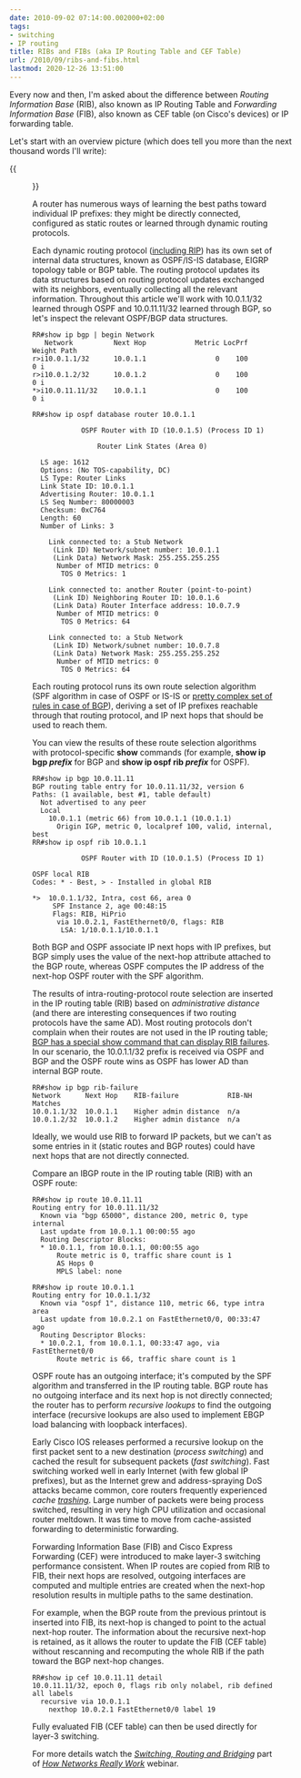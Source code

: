 ```yaml
---
date: 2010-09-02 07:14:00.002000+02:00
tags:
- switching
- IP routing
title: RIBs and FIBs (aka IP Routing Table and CEF Table)
url: /2010/09/ribs-and-fibs.html
lastmod: 2020-12-26 13:51:00
---
```

Every now and then, I'm asked about the difference between *Routing Information Base* (RIB), also known as IP Routing Table and *Forwarding Information Base* (FIB), also known as CEF table  (on Cisco's devices) or IP forwarding table.

Let's start with an overview picture (which does tell you more than the next thousand words I'll write):
<!--more-->
{{<figure src="/2010/09/s1600-RibFib.png" caption="Interaction between routing protocols, routing table, and forwarding table">}}

A router has numerous ways of learning the best paths toward individual IP prefixes: they might be directly connected, configured as static routes or learned through dynamic routing protocols.

Each dynamic routing protocol ([including RIP](https://blog.ipspace.net/2008/08/rip-route-database.html)) has its own set of internal data structures, known as OSPF/IS-IS database, EIGRP topology table or BGP table. The routing protocol updates its data structures based on routing protocol updates exchanged with its neighbors, eventually collecting all the relevant information. Throughout this article we'll work with 10.0.1.1/32 learned through OSPF and 10.0.11.11/32 learned through BGP, so let's inspect the relevant OSPF/BGP data structures.

``` {.code}
RR#show ip bgp | begin Network
   Network          Next Hop            Metric LocPrf Weight Path
r>i10.0.1.1/32      10.0.1.1                 0    100      0 i
r>i10.0.1.2/32      10.0.1.2                 0    100      0 i
*>i10.0.11.11/32    10.0.1.1                 0    100      0 i

RR#show ip ospf database router 10.0.1.1

            OSPF Router with ID (10.0.1.5) (Process ID 1)

                Router Link States (Area 0)

  LS age: 1612
  Options: (No TOS-capability, DC)
  LS Type: Router Links
  Link State ID: 10.0.1.1
  Advertising Router: 10.0.1.1
  LS Seq Number: 80000003
  Checksum: 0xC764
  Length: 60
  Number of Links: 3

    Link connected to: a Stub Network
     (Link ID) Network/subnet number: 10.0.1.1
     (Link Data) Network Mask: 255.255.255.255
      Number of MTID metrics: 0
       TOS 0 Metrics: 1

    Link connected to: another Router (point-to-point)
     (Link ID) Neighboring Router ID: 10.0.1.6
     (Link Data) Router Interface address: 10.0.7.9
      Number of MTID metrics: 0
       TOS 0 Metrics: 64

    Link connected to: a Stub Network
     (Link ID) Network/subnet number: 10.0.7.8
     (Link Data) Network Mask: 255.255.255.252
      Number of MTID metrics: 0
       TOS 0 Metrics: 64
```

Each routing protocol runs its own route selection algorithm (SPF algorithm in case of OSPF or IS-IS or [pretty complex set of rules in case of BGP](http://www.cisco.com/en/US/tech/tk365/technologies_tech_note09186a0080094431.shtml)), deriving a set of IP prefixes reachable through that routing protocol, and IP next hops that should be used to reach them. 

You can view the results of these route selection algorithms with protocol-specific **show** commands (for example, **show ip bgp _prefix_** for BGP and **show ip ospf rib _prefix_** for OSPF).

``` {.code}
RR#show ip bgp 10.0.11.11
BGP routing table entry for 10.0.11.11/32, version 6
Paths: (1 available, best #1, table default)
  Not advertised to any peer
  Local
    10.0.1.1 (metric 66) from 10.0.1.1 (10.0.1.1)
      Origin IGP, metric 0, localpref 100, valid, internal, best
RR#show ip ospf rib 10.0.1.1

            OSPF Router with ID (10.0.1.5) (Process ID 1)

OSPF local RIB
Codes: * - Best, > - Installed in global RIB

*>  10.0.1.1/32, Intra, cost 66, area 0
     SPF Instance 2, age 00:48:15
     Flags: RIB, HiPrio
      via 10.0.2.1, FastEthernet0/0, flags: RIB
       LSA: 1/10.0.1.1/10.0.1.1
```

Both BGP and OSPF associate IP next hops with IP prefixes, but BGP simply uses the value of the next-hop attribute attached to the BGP route, whereas OSPF computes the IP address of the next-hop OSPF router with the SPF algorithm.

The results of intra-routing-protocol route selection are inserted in the IP routing table (RIB) based on *administrative distance* (and there are interesting consequences if two routing protocols have the same AD). Most routing protocols don't complain when their routes are not used in the IP routing table; [BGP has a special show command that can display RIB failures](https://blog.ipspace.net/2007/12/what-is-bgp-rib-failure.html). In our scenario, the 10.0.1.1/32 prefix is received via OSPF and BGP and the OSPF route wins as OSPF has lower AD than internal BGP route.

``` {.code}
RR#show ip bgp rib-failure
Network      Next Hop    RIB-failure            RIB-NH Matches
10.0.1.1/32  10.0.1.1    Higher admin distance  n/a
10.0.1.2/32  10.0.1.2    Higher admin distance  n/a
```

Ideally, we would use RIB to forward IP packets, but we can't as some entries in it (static routes and BGP routes) could have next hops that are not directly connected.

Compare an IBGP route in the IP routing table (RIB) with an OSPF route:

``` {.code}
RR#show ip route 10.0.11.11
Routing entry for 10.0.11.11/32
  Known via "bgp 65000", distance 200, metric 0, type internal
  Last update from 10.0.1.1 00:00:55 ago
  Routing Descriptor Blocks:
  * 10.0.1.1, from 10.0.1.1, 00:00:55 ago
      Route metric is 0, traffic share count is 1
      AS Hops 0
      MPLS label: none

RR#show ip route 10.0.1.1
Routing entry for 10.0.1.1/32
  Known via "ospf 1", distance 110, metric 66, type intra area
  Last update from 10.0.2.1 on FastEthernet0/0, 00:33:47 ago
  Routing Descriptor Blocks:
  * 10.0.2.1, from 10.0.1.1, 00:33:47 ago, via FastEthernet0/0
      Route metric is 66, traffic share count is 1
```

OSPF route has an outgoing interface; it's computed by the SPF algorithm and transferred in the IP routing table. BGP route has no outgoing interface and its next hop is not directly connected; the router has to perform *recursive lookups* to find the outgoing interface (recursive lookups are also used to implement EBGP load balancing with loopback interfaces).

Early Cisco IOS releases performed a recursive lookup on the first packet sent to a new destination (*process switching*) and cached the result for subsequent packets (*fast switching*). Fast switching worked well in early Internet (with few global IP prefixes), but as the Internet grew and address-spraying DoS attacks became common, core routers frequently experienced *cache* [*trashing*](http://en.wikipedia.org/wiki/Thrashing_(computer_science)). Large number of packets were being process switched, resulting in very high CPU utilization and occasional router meltdown. It was time to move from cache-assisted forwarding to deterministic forwarding.

Forwarding Information Base (FIB) and Cisco Express Forwarding (CEF) were introduced to make layer-3 switching performance consistent. When IP routes are copied from RIB to FIB, their next hops are resolved, outgoing interfaces are computed and multiple entries are created when the next-hop resolution results in multiple paths to the same destination.

For example, when the BGP route from the previous printout is inserted into FIB, its next-hop is changed to point to the actual next-hop router. The information about the recursive next-hop is retained, as it allows the router to update the FIB (CEF table) without rescanning and recomputing the whole RIB if the path toward the BGP next-hop changes.

``` {.code}
RR#show ip cef 10.0.11.11 detail
10.0.11.11/32, epoch 0, flags rib only nolabel, rib defined all labels
  recursive via 10.0.1.1
    nexthop 10.0.2.1 FastEthernet0/0 label 19
```

Fully evaluated FIB (CEF table) can then be used directly for layer-3 switching.

For more details watch the *[Switching, Routing and Bridging](https://my.ipspace.net/bin/list?id=Net101#SWITCH)* part of *[How Networks Really Work](https://www.ipspace.net/How_Networks_Really_Work)* webinar.
